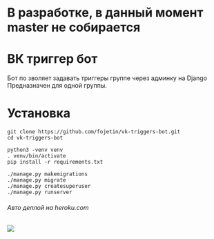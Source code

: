 # В разработке, в данный момент master не собирается

# ВК триггер бот
Бот по зволяет задавать триггеры группе через админку на Django
Предназначен для одной группы.

# Установка
```
git clone https://github.com/fojetin/vk-triggers-bot.git
cd vk-triggers-bot

python3 -venv venv
. venv/bin/activate
pip install -r requirements.txt

./manage.py makemigrations
./manage.py migrate
./manage.py createsuperuser
./manage.py runserver
```
###### Авто деплой на heroku.com
![](https://img.shields.io/appveyor/ci/fojetin/vk-triggers-bot.svg)
